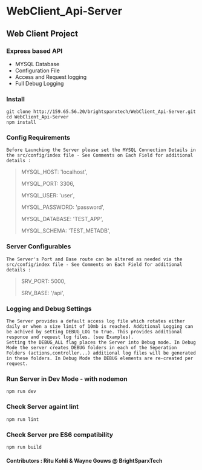 # WebClient_Api-Server

## Web Client Project

### Express based API

* MYSQL Database
* Configuration File
* Access and Request logging
* Full Debug Logging

### Install

    git clone http://159.65.56.20/brightsparxtech/WebClient_Api-Server.git
    cd WebClient_Api-Server
    npm install

### Config Requirements

    Before Launching the Server please set the MYSQL Connection Details in the src/config/index file - See Comments on Each Field for additional details :
> MYSQL_HOST: 'localhost',
>
> MYSQL_PORT: 3306,
>
> MYSQL_USER: 'user',
>
> MYSQL_PASSWORD: 'password',
>
> MYSQL_DATABASE: 'TEST_APP',
>
> MYSQL_SCHEMA: 'TEST_METADB',

### Server Configurables

    The Server's Port and Base route can be altered as needed via the src/config/index file - See Comments on Each Field for additional details :
> SRV_PORT: 5000,
>
> SRV_BASE: '/api',
>

### Logging and Debug Settings

    The Server provides a default access log file which rotates either daily or when a size limit of 10mb is reached. Additional Logging can be achived by setting DEBUG_LOG to true. This provides additional responce and request log files. (see Examples).
    Setting the DEBUG_ALL flag places the Server into Debug mode. In Debug Mode the server creates DEBUG folders in each of the Seperation Folders (actions,controller...) additional log files will be generated in these folders. In Debug Mode the DEBUG elements are re-created per request.

### Run Server in Dev Mode - with nodemon

    npm run dev

### Check Server againt lint

    npm run lint

### Check Server pre ES6 compatibility

    npm run build

#### Contributors : Ritu Kohli & Wayne Gouws @ BrightSparxTech